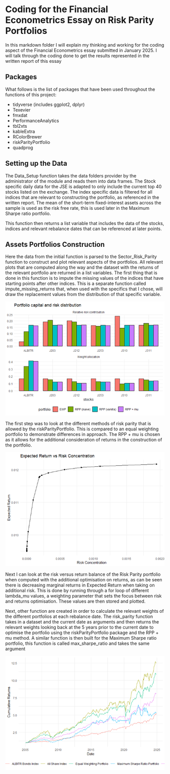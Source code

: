 # Coding for the Financial Econometrics Essay on Risk Parity Portfolios

In this markdown folder I will explain my thinking and working for the
coding aspect of the Financial Econometrics essay submitted in January
2025. I will talk through the coding done to get the results represented
in the written report of this essay

## Packages

What follows is the list of packages that have been used throughout the
functions of this project:

-   tidyverse (includes ggplot2, dplyr)
-   Texevier
-   fmxdat
-   PerformanceAnalytics
-   tbl2xts
-   kableExtra
-   RColorBrewer
-   riskParityPortfolio
-   quadprog

## Setting up the Data

The Data_Setup function takes the data folders provider by the
administrator of the module and reads them into data frames. The Stock
specific daily data for the JSE is adapted to only include the current
top 40 stocks listed on the exchange. The index specific data is
filtered for all indices that are relevant to constructing the
portfolio, as referenced in the written report. The mean of the
short-term fixed-interest assets across the sample is used as the risk
free rate, this is used later in the Maximum Sharpe ratio portfolio.

This function then returns a list variable that includes the data of the
stocks, indices and relevant rebalance dates that can be referenced at
later points.

## Assets Portfolios Construction

Here the data from the initial function is parsed to the
Sector_Risk_Parity function to construct and plot relevant aspects of
the portfolios. All relevant plots that are computed along the way and
the dataset with the returns of the relevant portfolio are returned in a
list variables. The first thing that is done in this function is to
impute the missing values of the indices that have starting points after
other indices. This is a separate function called impute_missing_returns
that, when used with the specifics that I chose, will draw the
replacement values from the distribution of that specific variable.

![](README_files/figure-markdown_github/unnamed-chunk-4-1.png)

The first step was to look at the different methods of risk parity that
is allowed by the riskParityPortfolio. This is compared to an equal
weighting portfolio to demonstrate differences in approach. The RPP + mu
is chosen as it allows for the additional consideration of returns in
the construction of the portfolio.

![](README_files/figure-markdown_github/unnamed-chunk-5-1.png)

Next I can look at the risk versus return balance of the Risk Parity
portfolio when computed with the additional optimisation on returns, as
can be seen there is decreasing marginal returns in Expected Return when
taking on additional risk. This is done by running through a for loop of
different lambda_mu values, a weighting parameter that sets the focus
between risk and returns optimisation. These values are then stored and
plotted.

Next, other function are created in order to calculate the relevant
weights of the different portfolios at each rebalance date. The
risk_parity function takes in a dataset and the current date as
arguments and then returns the relevant weights looking back at the 5
years prior to the current date to optimise the portfolio using the
riskParityPortfolio package and the RPP + mu method. A similar function
is then built for the Maximum Sharpe ratio portfolio, this function is
called max_sharpe_ratio and takes the same argument

![](README_files/figure-markdown_github/unnamed-chunk-6-1.png)
